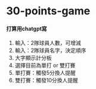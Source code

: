 # 30-points-game
#### 打算用chatgpt寫
1. 輸入：2隊球員人數，可增減
2. 輸入：2隊球員名字，決定順序
3. 大字顯示計分板
4. 選擇目前為單打 or 雙打賽
5. 單打賽：觸發5分換人提醒
6. 雙打賽：觸發10分換人提醒
